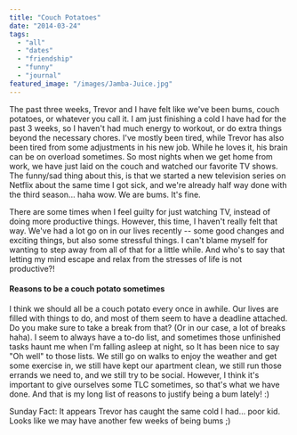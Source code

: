 ```yaml
---
title: "Couch Potatoes"
date: "2014-03-24"
tags:
  - "all"
  - "dates"
  - "friendship"
  - "funny"
  - "journal"
featured_image: "/images/Jamba-Juice.jpg"
---
```


The past three weeks, Trevor and I have felt like we've been bums, couch potatoes, or whatever you call it. I am just finishing a cold I have had for the past 3 weeks, so I haven't had much energy to workout, or do extra things beyond the necessary chores. I've mostly been tired, while Trevor has also been tired from some adjustments in his new job. While he loves it, his brain can be on overload sometimes. So most nights when we get home from work, we have just laid on the couch and watched our favorite TV shows. The funny/sad thing about this, is that we started a new television series on Netflix about the same time I got sick, and we're already half way done with the third season... haha wow. We are bums. It's fine.

There are some times when I feel guilty for just watching TV, instead of doing more productive things. However, this time, I haven't really felt that way. We've had a lot go on in our lives recently -- some good changes and exciting things, but also some stressful things. I can't blame myself for wanting to step away from all of that for a little while. And who's to say that letting my mind escape and relax from the stresses of life is not productive?!

#### Reasons to be a couch potato sometimes

I think we should all be a couch potato every once in awhile. Our lives are filled with things to do, and most of them seem to have a deadline attached. Do you make sure to take a break from that? (Or in our case, a lot of breaks haha). I seem to always have a to-do list, and sometimes those unfinished tasks haunt me when I'm falling asleep at night, so It has been nice to say "Oh well" to those lists. We still go on walks to enjoy the weather and get some exercise in, we still have kept our apartment clean, we still run those errands we need to, and we still try to be social. However, I think it's important to give ourselves some TLC sometimes, so that's what we have done. And that is my long list of reasons to justify being a bum lately! :)

Sunday Fact: It appears Trevor has caught the same cold I had... poor kid. Looks like we may have another few weeks of being bums ;)
